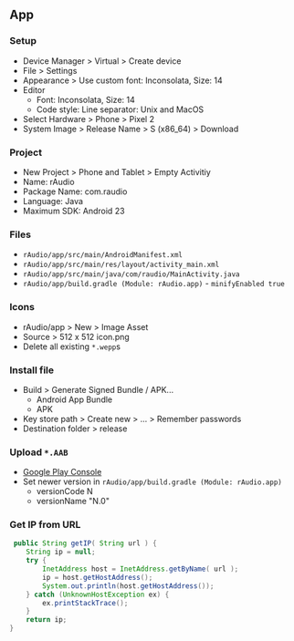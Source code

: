 App
---

### Setup
- Device Manager > Virtual > Create device
- File > Settings
- Appearance > Use custom font: Inconsolata, Size: 14
- Editor
  - Font: Inconsolata, Size: 14
  - Code style: Line separator: Unix and MacOS
- Select Hardware > Phone > Pixel 2
- System Image > Release Name > S (x86_64) > Download

### Project
- New Project > Phone and Tablet > Empty Activitiy
- Name: rAudio
- Package Name: com.raudio
- Language: Java
- Maximum SDK: Android 23

### Files
- `rAudio/app/src/main/AndroidManifest.xml`
- `rAudio/app/src/main/res/layout/activity_main.xml`
- `rAudio/app/src/main/java/com/raudio/MainActivity.java`
- `rAudio/app/build.gradle (Module: rAudio.app)` - `minifyEnabled true`

### Icons
- rAudio/app > New > Image Asset
- Source > 512 x 512 icon.png
- Delete all existing `*.wepp`s

### Install file
- Build > Generate Signed Bundle / APK...
    - Android App Bundle
    - APK
- Key store path > Create new > ... > Remember passwords
- Destination folder > release

### Upload `*.AAB`
- [Google Play Console](https://play.google.com/console/about/)
- Set newer version in `rAudio/app/build.gradle (Module: rAudio.app)`
  - versionCode N
  - versionName "N.0"

### Get IP from URL
```java
 public String getIP( String url ) {
    String ip = null;
    try {
        InetAddress host = InetAddress.getByName( url );
        ip = host.getHostAddress();
        System.out.println(host.getHostAddress());
    } catch (UnknownHostException ex) {
        ex.printStackTrace();
    }
    return ip;
}
```
